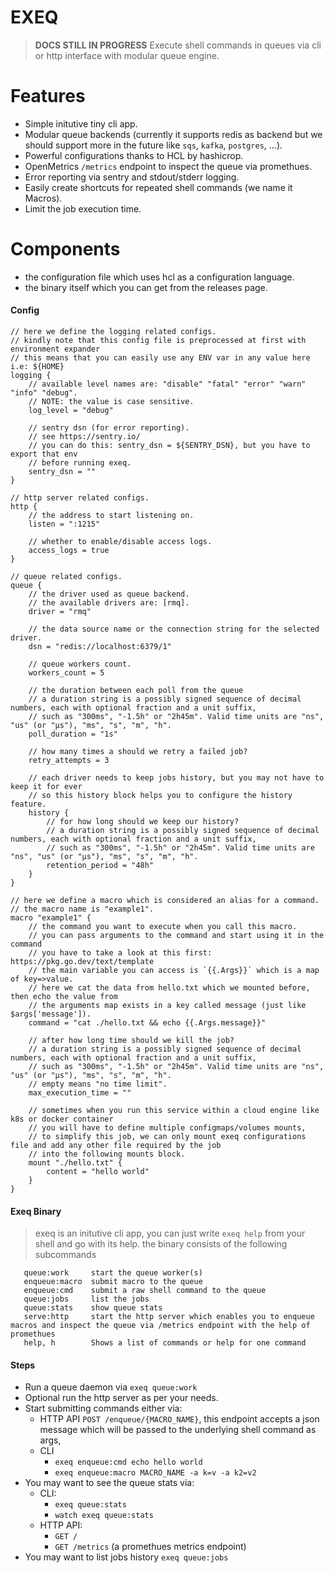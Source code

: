 EXEQ
======
> **DOCS STILL IN PROGRESS**
> Execute shell commands in queues via cli or http interface with modular queue engine.

Features
========
- Simple initutive tiny cli app.
- Modular queue backends (currently it supports redis as backend but we should support more in the future like `sqs`, `kafka`, `postgres`, ...).
- Powerful configurations thanks to HCL by hashicrop.
- OpenMetrics `/metrics` endpoint to inspect the queue via promethues.
- Error reporting via sentry and stdout/stderr logging.
- Easily create shortcuts for repeated shell commands (we name it Macros).
- Limit the job execution time.

Components
==========
- the configuration file which uses hcl as a configuration language.
- the binary itself which you can get from the releases page.

#### Config
```hcl
// here we define the logging related configs.
// kindly note that this config file is preprocessed at first with environment expander
// this means that you can easily use any ENV var in any value here i.e: ${HOME}
logging {
    // available level names are: "disable" "fatal" "error" "warn" "info" "debug".
    // NOTE: the value is case sensitive.
    log_level = "debug"

    // sentry dsn (for error reporting).
    // see https://sentry.io/
    // you can do this: sentry_dsn = ${SENTRY_DSN}, but you have to export that env
    // before running exeq.
    sentry_dsn = ""
}

// http server related configs.
http {
    // the address to start listening on.
    listen = ":1215"

    // whether to enable/disable access logs.
    access_logs = true
}

// queue related configs.
queue {
    // the driver used as queue backend.
    // the available drivers are: [rmq].
    driver = "rmq"

    // the data source name or the connection string for the selected driver.
    dsn = "redis://localhost:6379/1"

    // queue workers count.
    workers_count = 5

    // the duration between each poll from the queue
    // a duration string is a possibly signed sequence of decimal numbers, each with optional fraction and a unit suffix, 
    // such as "300ms", "-1.5h" or "2h45m". Valid time units are "ns", "us" (or "µs"), "ms", "s", "m", "h".
    poll_duration = "1s"

    // how many times a should we retry a failed job?
    retry_attempts = 3

    // each driver needs to keep jobs history, but you may not have to keep it for ever
    // so this history block helps you to configure the history feature.
    history {
        // for how long should we keep our history?
        // a duration string is a possibly signed sequence of decimal numbers, each with optional fraction and a unit suffix, 
        // such as "300ms", "-1.5h" or "2h45m". Valid time units are "ns", "us" (or "µs"), "ms", "s", "m", "h".
        retention_period = "48h"
    }
}

// here we define a macro which is considered an alias for a command.
// the macro name is "example1".
macro "example1" {
    // the command you want to execute when you call this macro.
    // you can pass arguments to the command and start using it in the command
    // you have to take a look at this first: https://pkg.go.dev/text/template
    // the main variable you can access is `{{.Args}}` which is a map of key=>value.
    // here we cat the data from hello.txt which we mounted before, then echo the value from
    // the arguments map exists in a key called message (just like $args['message']).
    command = "cat ./hello.txt && echo {{.Args.message}}"

    // after how long time should we kill the job?
    // a duration string is a possibly signed sequence of decimal numbers, each with optional fraction and a unit suffix, 
    // such as "300ms", "-1.5h" or "2h45m". Valid time units are "ns", "us" (or "µs"), "ms", "s", "m", "h".
    // empty means "no time limit".
    max_execution_time = ""

    // sometimes when you run this service within a cloud engine like k8s or docker container
    // you will have to define multiple configmaps/volumes mounts,
    // to simplify this job, we can only mount exeq configurations file and add any other file required by the job
    // into the following mounts block.
    mount "./hello.txt" {
        content = "hello world"
    }
}
```

#### Exeq Binary
> exeq is an initutive cli app, you can just write `exeq help` from your shell and go with its help.
> the binary consists of the following subcommands
```shell
   queue:work     start the queue worker(s)
   enqueue:macro  submit macro to the queue
   enqueue:cmd    submit a raw shell command to the queue
   queue:jobs     list the jobs
   queue:stats    show queue stats
   serve:http     start the http server which enables you to enqueue macros and inspect the queue via /metrics endpoint with the help of promethues
   help, h        Shows a list of commands or help for one command
```

#### Steps
- Run a queue daemon via `exeq queue:work`
- Optional run the http server as per your needs.
- Start submitting commands either via:
    - HTTP API `POST /enqueue/{MACRO_NAME}`, this endpoint accepts a json message which will be passed to the underlying shell command as args,
    - CLI
        - `exeq enqueue:cmd echo hello world`
        - `exeq enqueue:macro MACRO_NAME -a k=v -a k2=v2`
- You may want to see the queue stats via:
    - CLI:
        - `exeq queue:stats`
        - `watch exeq queue:stats`
    - HTTP API:
        - `GET /`
        - `GET /metrics` (a promethues metrics endpoint)
- You may want to list jobs history `exeq queue:jobs`
